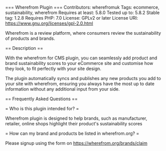=== Wherefrom Plugin ===
Contributors: wherefromuk
Tags: ecommerce, sustainability, wherefrom
Requires at least: 5.8.0
Tested up to: 5.8.2
Stable tag: 1.2.8
Requires PHP: 7.0
License: GPLv2 or later
License URI: https://www.gnu.org/licenses/gpl-2.0.html

Wherefrom is a review platform, where consumers review the sustainability of products and brands.

== Description ==

With the wherefrom for CMS plugin, you can seamlessly add product and brand sustainability scores to your eCommerce site and customise how they look, to fit perfectly with your site design.

The plugin automatically syncs and publishes any new products you add to your site with wherefrom, ensuring you always have the most up to date information without any additional input from your side.

== Frequently Asked Questions ==

= Who is this plugin intended for? =

Wherefrom plugin is designed to help brands, such as manufacturer, retailer, online shops highlight their product's sustainability scores

= How can my brand and products be listed in wherefrom.org? =

Please signup using the form on https://wherefrom.org/brands/claim
